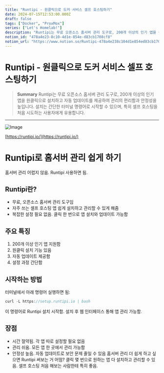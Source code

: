 ```yaml
---
title: "Runtipi - 원클릭으로 도커 서비스 셀프 호스팅하기"
date: 2024-07-15T12:53:00.000Z
draft: false
tags: ["Docker", "ProxMox"]
series: ["Let's Homelab!"]
description: "Runtipi는 무료 오픈소스 홈서버 관리 도구로, 200개 이상의 인기 앱을 원클릭으로 설치하고 자동 업데이트를 제공하여 관리의 편리함과 안정성을 높입니다. 설치는 간단한 터미널 명령어로 시작할 수 있으며, 특히 셀프 호스팅을 처음 시도하는 사용자에게 유용합니다."
notion_id: "478a4e23-8c10-4d1e-854e-d83cb1708cf8"
notion_url: "https://www.notion.so/Runtipi-478a4e238c104d1e854ed83cb1708cf8"
---
```


# Runtipi - 원클릭으로 도커 서비스 셀프 호스팅하기

> **Summary**
> Runtipi는 무료 오픈소스 홈서버 관리 도구로, 200개 이상의 인기 앱을 원클릭으로 설치하고 자동 업데이트를 제공하여 관리의 편리함과 안정성을 높입니다. 설치는 간단한 터미널 명령어로 시작할 수 있으며, 특히 셀프 호스팅을 처음 시도하는 사용자에게 유용합니다.

---

![Image](https://prod-files-secure.s3.us-west-2.amazonaws.com/09ccd4d5-876c-4bba-bbdf-cc77a0a11257/0d212b36-85dd-48f1-8e46-c1f2c2e1b464/Untitled.png?X-Amz-Algorithm=AWS4-HMAC-SHA256&X-Amz-Content-Sha256=UNSIGNED-PAYLOAD&X-Amz-Credential=ASIAZI2LB466SV7ZUVZY%2F20250724%2Fus-west-2%2Fs3%2Faws4_request&X-Amz-Date=20250724T080843Z&X-Amz-Expires=3600&X-Amz-Security-Token=IQoJb3JpZ2luX2VjEAAaCXVzLXdlc3QtMiJHMEUCIQDaur2JctI%2BdsrWl6Xbshp5KlsF8CKysWlZHHaUoDMXvwIgRnNLUqpCP%2BkvD3567AOw7883zkShx%2BjXW%2BZ%2FAB1b3OQq%2FwMIKRAAGgw2Mzc0MjMxODM4MDUiDNxgZhXqtK7iLALPSSrcA2qbUsPfHAdIGnbpXVZuXP54GEHH86LTLwj2irgstrv9f7b59xJSai%2BfJbiQs2j7lZzr0DAmozl2SSu%2FuqS7xBJFi8onse9VaaCvGtjlIMbZc4NfuArC00654FNT88wLPGpqSgoAIwgXkerYWnoZvw5wgRdaGtxZWj3RSXU9xm2MbCis%2FYzXNYNCYHZECO2ZG2taj9KYMzF22sxWEmp99%2BYCWEwKMcg4E4BVdjEnqOx7Tu8blc%2BlVU3fIJNB986mqVwNiFJhzDLnJ7c1Rfddif37WR9bGMlXtr8YssMJx7sQHHZA83V6kEo6Bm7vMycUBYag%2FEKVLGSoi48T5kQwkZ%2FSYN1OFvQdVo9HLjnvfvzP1hFf3z%2FMMf39X70j27P%2FIA57B451aA7dhjkrFQOm%2Fzj%2FecyWWwE%2F6Q2Ew8%2BImFgjzGlXzdGJN1lVsU21k30d4F%2Bj%2FAP0EKo%2BjqybGlhoMIj%2FaA2xmx4cVgR4HSgHyk8m%2FgwWaOkB%2BPQzbqdq8i4V9A1sv8JzdbxJ3Ssw3Q9ARIMZC3n4PGYDPPLTWsVsr5z%2FikUDeqSajDtkk1IiK5nFSoKlTKkPekiHKLAAryz0SHfm9bV3nVQXhmpfD9PZIUqgOYgLuuoLQlUxxv2sMMPQh8QGOqUBIPocArHXvJPmrwVGQQEJddU8yJ8pAy3OBJC8xEKpynXdnMnmOSTW%2F3qsPV8%2FKctJ2Ue5F3HBhYid5DCU70YDV3ZSb7idNMKxlGjpCGEFgGb%2BGO8xdzT1xYJxRAqN996H18yJ3TyLfHOHxo9eQlP4QgeBvWi5I1J0%2BI24cQSvrFe0hZtzn2cAbQKRhA3pNQE%2FnH8KEMmcEzM%2FvxdiM19p%2FcicUpy4&X-Amz-Signature=d32db53524716324dab1dd7218e88b1fb349de40f172e6eeed8446d7971acb02&X-Amz-SignedHeaders=host&x-amz-checksum-mode=ENABLED&x-id=GetObject)

[https://runtipi.io/](https://runtipi.io/)

# Runtipi로 홈서버 관리 쉽게 하기

홈서버 관리 어렵지 않음. Runtipi 사용하면 됨.

## Runtipi란?

- 무료, 오픈소스 홈서버 관리 도구임
- 자주 쓰는 셀프 호스팅 앱 쉽게 설치하고 관리할 수 있게 해줌
- 복잡한 설정 필요 없음. 클릭 한 번으로 앱 설치와 업데이트 가능함
## 주요 특징

1. 200개 이상 인기 앱 지원함
1. 원클릭 설치 기능 있음
1. 자동 업데이트 제공함
1. 설정 과정 간단함
## 시작하는 방법

터미널에서 아래 명령어 실행하면 됨:

```javascript
curl -L https://setup.runtipi.io | bash
```

이 명령어로 Runtipi 설치 시작함. 설치 후 웹 인터페이스 통해 앱 관리 가능함.

## 장점

- 시간 절약됨. 각 앱 따로 설정할 필요 없음
- 관리 쉬움. 모든 앱 한 곳에서 관리 가능함
- 안정성 높음. 자동 업데이트로 보안 문제 줄일 수 있음
홈서버 관리 더 쉽게 하고 싶으면 Runtipi 써보는 거 어떰? 클릭 몇 번으로 원하는 앱 다 설치하고 관리할 수 있음. 셀프 호스팅 처음 해보는 사람한테 특히 좋음.

